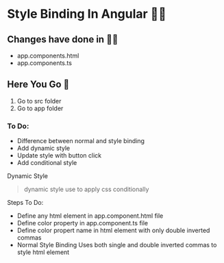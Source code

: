 #  Style Binding In Angular 👋🏻 

## Changes have done  in ✍🏿
* app.components.html
* app.components.ts

## Here You Go 🏃
  1. Go to src folder 
  2. Go to app folder
  
 ### To Do:
* Difference between normal and style binding 
* Add dynamic style
* Update style with button click
* Add conditional style 

Dynamic Style
   > dynamic style use to apply
   > css conditionally 
   
Steps To Do:
* Define any html element in app.component.html file
* Define color property in app.component.ts file
* Define color propert name in html element with only double inverted commas
* Normal Style Binding Uses both single and double inverted commas to style html element
   
